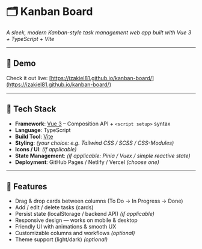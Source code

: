 # 🗂️ Kanban Board  
*A sleek, modern Kanban-style task management web app built with Vue 3 + TypeScript + Vite*

---

## 🚀 Demo  
Check it out live: [https://izakiel81.github.io/kanban-board/](https://izakiel81.github.io/kanban-board/)  

---

## 🧰 Tech Stack  
- **Framework**: [Vue 3](https://vuejs.org/) – Composition API + `<script setup>` syntax  
- **Language**: TypeScript  
- **Build Tool**: [Vite](https://vitejs.dev/)  
- **Styling**: _(your choice: e.g. Tailwind CSS / SCSS / CSS-Modules)_  
- **Icons / UI**: _(if applicable)_  
- **State Management**: _(if applicable: Pinia / Vuex / simple reactive state)_  
- **Deployment**: GitHub Pages / Netlify / Vercel _(choose one)_

---

## 🎯 Features  
- Drag & drop cards between columns (To Do → In Progress → Done)  
- Add / edit / delete tasks (cards)  
- Persist state (localStorage / backend API) _(if applicable)_  
- Responsive design — works on mobile & desktop  
- Friendly UI with animations & smooth UX  
- Customizable columns and workflows _(optional)_  
- Theme support (light/dark) _(optional)_
